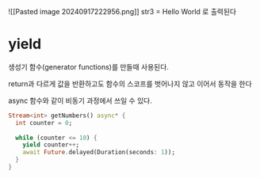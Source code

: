 
![[Pasted image 20240917222956.png]]
str3 = Hello World 로 출력된다


# yield
생성기 함수(generator functions)를 만들때 사용된다.

return과 다르게 값을 반환하고도 함수의 스코프를 벗어나지 않고 이어서 동작을 한다

async 함수와 같이 비동기 과정에서 쓰일 수 있다. 

```dart
Stream<int> getNumbers() async* {  
  int counter = 0;  
  
  while (counter <= 10) {  
    yield counter++;  
    await Future.delayed(Duration(seconds: 1));  
  }  
}
```



